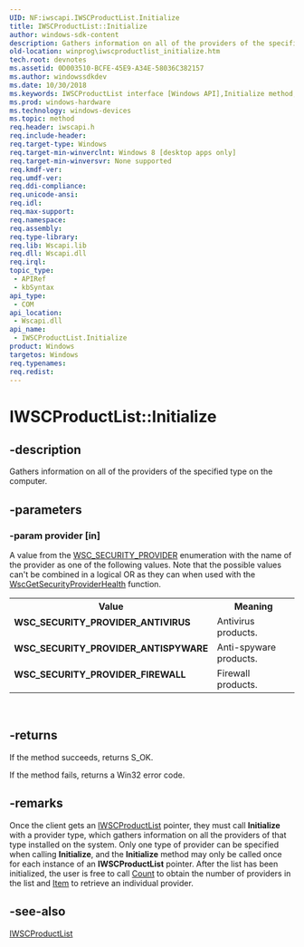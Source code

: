 ```yaml
---
UID: NF:iwscapi.IWSCProductList.Initialize
title: IWSCProductList::Initialize
author: windows-sdk-content
description: Gathers information on all of the providers of the specified type on the computer.
old-location: winprog\iwscproductlist_initialize.htm
tech.root: devnotes
ms.assetid: 0D003510-BCFE-45E9-A34E-58036C382157
ms.author: windowssdkdev
ms.date: 10/30/2018
ms.keywords: IWSCProductList interface [Windows API],Initialize method, IWSCProductList.Initialize, IWSCProductList::Initialize, Initialize, Initialize method [Windows API], Initialize method [Windows API],IWSCProductList interface, WSC_SECURITY_PROVIDER_ANTISPYWARE, WSC_SECURITY_PROVIDER_ANTIVIRUS, WSC_SECURITY_PROVIDER_FIREWALL, iwscapi/IWSCProductList::Initialize, winprog.iwscproductlist_initialize
ms.prod: windows-hardware
ms.technology: windows-devices
ms.topic: method
req.header: iwscapi.h
req.include-header: 
req.target-type: Windows
req.target-min-winverclnt: Windows 8 [desktop apps only]
req.target-min-winversvr: None supported
req.kmdf-ver: 
req.umdf-ver: 
req.ddi-compliance: 
req.unicode-ansi: 
req.idl: 
req.max-support: 
req.namespace: 
req.assembly: 
req.type-library: 
req.lib: Wscapi.lib
req.dll: Wscapi.dll
req.irql: 
topic_type:
 - APIRef
 - kbSyntax
api_type:
 - COM
api_location:
 - Wscapi.dll
api_name:
 - IWSCProductList.Initialize
product: Windows
targetos: Windows
req.typenames: 
req.redist: 
---
```


# IWSCProductList::Initialize


## -description


Gathers information on all of the providers of the specified type on the computer.


## -parameters




### -param provider [in]

A value from the  <a href="https://msdn.microsoft.com/b32664f4-9a1d-4fd2-ab2b-e3c5a8ddf187">WSC_SECURITY_PROVIDER</a> enumeration with the name of the provider as one of the following values. Note that the possible values can't be combined in a logical OR as they can when used with the <a href="https://msdn.microsoft.com/1193eba3-a01b-4ee3-a83d-25dcdbc15de0">WscGetSecurityProviderHealth</a> function.

<table>
<tr>
<th>Value</th>
<th>Meaning</th>
</tr>
<tr>
<td width="40%"><a id="WSC_SECURITY_PROVIDER_ANTIVIRUS"></a><a id="wsc_security_provider_antivirus"></a><dl>
<dt><b>WSC_SECURITY_PROVIDER_ANTIVIRUS</b></dt>
</dl>
</td>
<td width="60%">
Antivirus products.

</td>
</tr>
<tr>
<td width="40%"><a id="WSC_SECURITY_PROVIDER_ANTISPYWARE"></a><a id="wsc_security_provider_antispyware"></a><dl>
<dt><b>WSC_SECURITY_PROVIDER_ANTISPYWARE</b></dt>
</dl>
</td>
<td width="60%">
Anti-spyware products. 

</td>
</tr>
<tr>
<td width="40%"><a id="WSC_SECURITY_PROVIDER_FIREWALL"></a><a id="wsc_security_provider_firewall"></a><dl>
<dt><b>WSC_SECURITY_PROVIDER_FIREWALL</b></dt>
</dl>
</td>
<td width="60%">
Firewall products. 

</td>
</tr>
</table>
 


## -returns



If the method  succeeds, returns S_OK.

If the method  fails, returns a Win32 error code.




## -remarks



Once the client gets an <a href="https://msdn.microsoft.com/81BC78F1-6F95-49D3-8EDD-EB7E13119A86">IWSCProductList</a> pointer, they must call <b>Initialize</b> with a provider type, which gathers information on all the providers of that type installed on the system. Only one type of provider can be specified when calling <b>Initialize</b>, and the <b>Initialize</b> method may only be called once for each instance of an <b>IWSCProductList</b> pointer.  After the list has been initialized, the user is free to call <a href="https://msdn.microsoft.com/A28A6D3B-DC11-418B-987F-04711358B6EE">Count</a> to obtain the number of providers in the list and <a href="https://msdn.microsoft.com/041F45EF-BE1E-4C37-9BD7-ED9F45587ADA">Item</a> to retrieve an individual provider.




## -see-also




<a href="https://msdn.microsoft.com/81BC78F1-6F95-49D3-8EDD-EB7E13119A86">IWSCProductList</a>
 

 

